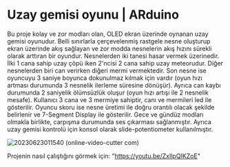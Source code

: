 # Uzay gemisi oyunu | ARduino

Bu proje kolay ve zor modları olan, OLED ekran üzerinde oynanan uzay gemisi oyunudur. Belli sınırlarla çerçevelenmiş rastgele nesne oluşturup ekran üzerinde akış sağlayan
ve zor modda nesnelerin akış hızını sürekli olarak arttıran bir oyundur. Nesnelerden iki tanesi hasar vermek üzerinedir. İlki 1 cana sahip uzay çöpü iken 2'ncisi 2 cana sahip
uzay meteorudur. Diğer nesnelerden biri can verirken diğeri mermi vermektedir. Son nesne ise oyuncuyu 3 saniye boyunca dokunulmaz kılmak için vardır (oyun hızı artması durumunda
3 nesnelik ilerleme süresine dönüşür). Ayrıca can kaybı durumunda 2 saniyelik ölümsüzlük oluşur (oyun hızı artışı ile 2 nesnelik mesafe). Kullanıcı 3 cana ve 3 mermiye sahiptir, 
canı ve mermileri led ile gösterilir. Oyuncu skoru ise nesne üretimi ile doğru orantılı olacak şekilde belirlenir ve 7-Segment Display ile gösterilir. Gece ve gündüz modları olmakla
birlikte, carpışma durumunda ses çıkarması sağlanmıştır. Ayrıca uzay gemisi kontrolü için konsol olarak slide-potentiometer kullanılmıştır.


![20230623011540 (online-video-cutter com)](https://github.com/baranulkun/SpaceshipGame/assets/74157174/0a5be460-1564-4f06-96d5-0345834e7b8b)

Projenin nasıl çalıştığını görmek için: "https://youtu.be/ZxIlpQIKZoE"
